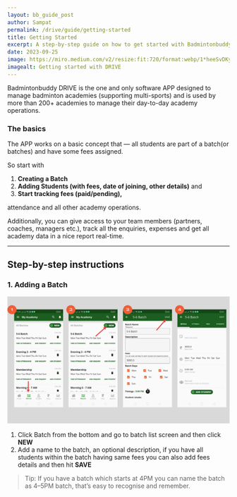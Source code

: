 ```yaml
---
layout: bb_guide_post
author: Sampat
permalink: /drive/guide/getting-started
title: Getting Started
excerpt: A step-by-step guide on how to get started with Badmintonbuddy DRIVE
date: 2023-09-25
image: https://miro.medium.com/v2/resize:fit:720/format:webp/1*heeSvDKyk33oMdnUmgPvwg.png
imagealt: Getting started with DRIVE
---
```


Badmintonbuddy DRIVE is the one and only software APP designed to manage badminton academies (supporting multi-sports) and is used by more than 200+ academies to manage their day-to-day academy operations.

### The basics ###

The APP works on a basic concept that — all students are part of a batch(or batches) and have some fees assigned.

So start with

1. **Creating a Batch**
2. **Adding Students (with fees, date of joining, other details)** and
3. **Start tracking fees (paid/pending),**

attendance and all other academy operations.

Additionally, you can give access to your team members (partners, coaches, managers etc.), track all the enquiries, expenses and get all academy data in a nice report real-time.

---

## Step-by-step instructions ##

### 1. Adding a Batch ###

![Adding a batch!](/assets/img/drive/guide/new-batch-flow.png "New batch flow")

1. Click Batch from the bottom and go to batch list screen and then click **NEW**
2. Add a name to the batch, an optional description, if you have all students within the batch having same fees you can also add fees details and then hit **SAVE**

> Tip: If you have a batch which starts at 4PM you can name the batch as 4–5PM batch, that’s easy to recognise and remember.
